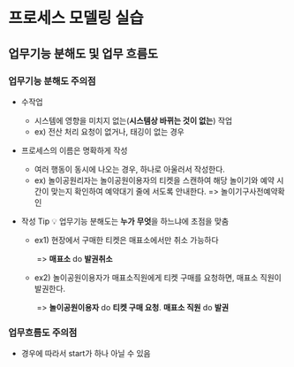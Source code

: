 # 프로세스 모델링 실습



## 업무기능 분해도 및 업무 흐름도



### 업무기능 분해도 주의점

- 수작업
  - 시스템에 영향을 미치지 없는(**시스템상 바뀌는 것이 없는**)  작업
  - ex) 전산 처리 요청이 없거나, 태깅이 없는 경우

- 프로세스의 이름은 명확하게 작성 

  - 여러 행동이 동시에 나오는 경우, 하나로 아울러서 작성한다.
  - ex) 놀이공원리자는 놀이공원이용자의 티켓을 스캔하여 해당 놀이기와 예약 시간이 맞는지 확인하여 예약대기 줄에 서도록 안내한다.  => 놀이기구사전예약확인

- 작성 Tip :bulb: 업무기능 분해도는 **누가** **무엇**을 하느냐에 초점을 맞춤

  - ex1) 현장에서 구매한 티켓은 매표소에서만 취소 가능하다 

    ​	=> **매표소** do **발권취소**

  - ex2) 놀이공원이용자가 매표소직원에게 티켓 구매를 요청하면, 매표소 직원이 발권한다.

    ​	=> **놀이공원이용자** do **티켓 구매 요청**. **매표소 직원** do  **발권**



### 업무흐름도 주의점

- 경우에 따라서 start가 하나 아닐 수 있음